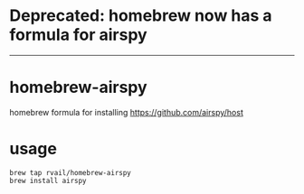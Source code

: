 

**Deprecated: homebrew now has a formula for airspy**
=================================================

----------

# homebrew-airspy
homebrew formula for installing https://github.com/airspy/host

# usage

    brew tap rvail/homebrew-airspy
    brew install airspy
